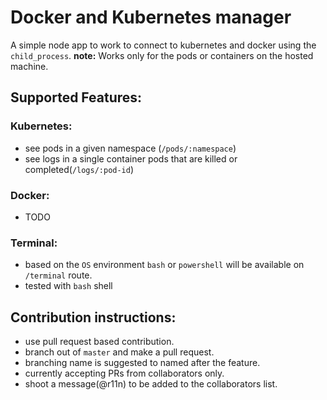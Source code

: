 # Docker and Kubernetes manager
A simple node app to work to connect to kubernetes and docker using the `child_process`.
**note:** Works only for the pods or containers on the hosted machine.
## Supported Features:
### Kubernetes:
* see pods in a given namespace (`/pods/:namespace`)
* see logs in a single container pods that are killed or completed(`/logs/:pod-id`)
### Docker:
* TODO
### Terminal:
* based on the `OS` environment `bash` or `powershell` will be available on `/terminal` route.
* tested with `bash` shell
## Contribution instructions:
* use pull request based contribution.
* branch out of `master` and make a pull request.
* branching name is suggested to named after the feature.
* currently accepting PRs from collaborators only.
* shoot a message(@r11n) to be added to the collaborators list.